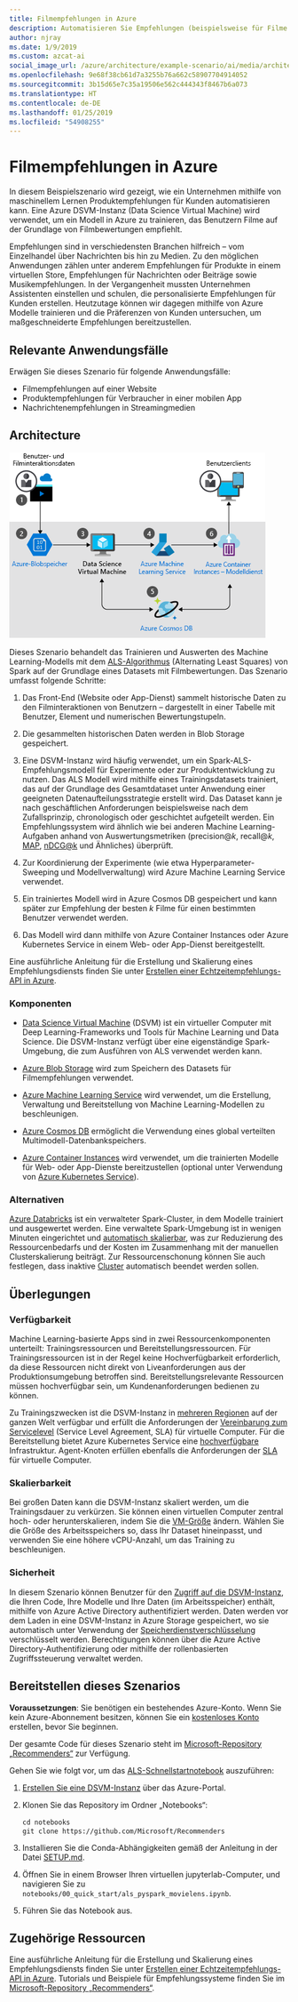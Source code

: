 ```yaml
---
title: Filmempfehlungen in Azure
description: Automatisieren Sie Empfehlungen (beispielsweise für Filme oder Produkte) unter Verwendung von maschinellem Lernen und einer Azure DSVM-Instanz (Data Science Virtual Machine), um ein Modell in Azure zu trainieren.
author: njray
ms.date: 1/9/2019
ms.custom: azcat-ai
social_image_url: /azure/architecture/example-scenario/ai/media/architecture-movie-recommender.png
ms.openlocfilehash: 9e68f38cb61d7a3255b76a662c58907704914052
ms.sourcegitcommit: 3b15d65e7c35a19506e562c444343f8467b6a073
ms.translationtype: HT
ms.contentlocale: de-DE
ms.lasthandoff: 01/25/2019
ms.locfileid: "54908255"
---
```

# <a name="movie-recommendations-on-azure"></a>Filmempfehlungen in Azure

In diesem Beispielszenario wird gezeigt, wie ein Unternehmen mithilfe von maschinellem Lernen Produktempfehlungen für Kunden automatisieren kann. Eine Azure DSVM-Instanz (Data Science Virtual Machine) wird verwendet, um ein Modell in Azure zu trainieren, das Benutzern Filme auf der Grundlage von Filmbewertungen empfiehlt.

Empfehlungen sind in verschiedensten Branchen hilfreich – vom Einzelhandel über Nachrichten bis hin zu Medien. Zu den möglichen Anwendungen zählen unter anderem Empfehlungen für Produkte in einem virtuellen Store, Empfehlungen für Nachrichten oder Beiträge sowie Musikempfehlungen. In der Vergangenheit mussten Unternehmen Assistenten einstellen und schulen, die personalisierte Empfehlungen für Kunden erstellen. Heutzutage können wir dagegen mithilfe von Azure Modelle trainieren und die Präferenzen von Kunden untersuchen, um maßgeschneiderte Empfehlungen bereitzustellen.

## <a name="relevant-use-cases"></a>Relevante Anwendungsfälle

Erwägen Sie dieses Szenario für folgende Anwendungsfälle:

* Filmempfehlungen auf einer Website
* Produktempfehlungen für Verbraucher in einer mobilen App
* Nachrichtenempfehlungen in Streamingmedien

## <a name="architecture"></a>Architecture

![Architektur eines Machine Learning-Modells zum Trainieren von Filmempfehlungen][architecture]

Dieses Szenario behandelt das Trainieren und Auswerten des Machine Learning-Modells mit dem [ALS-Algorithmus][als] (Alternating Least Squares) von Spark auf der Grundlage eines Datasets mit Filmbewertungen. Das Szenario umfasst folgende Schritte:

1. Das Front-End (Website oder App-Dienst) sammelt historische Daten zu den Filminteraktionen von Benutzern – dargestellt in einer Tabelle mit Benutzer, Element und numerischen Bewertungstupeln.

2. Die gesammelten historischen Daten werden in Blob Storage gespeichert.

3. Eine DSVM-Instanz wird häufig verwendet, um ein Spark-ALS-Empfehlungsmodell für Experimente oder zur Produktentwicklung zu nutzen. Das ALS Modell wird mithilfe eines Trainingsdatasets trainiert, das auf der Grundlage des Gesamtdataset unter Anwendung einer geeigneten Datenaufteilungsstrategie erstellt wird. Das Dataset kann je nach geschäftlichen Anforderungen beispielsweise nach dem Zufallsprinzip, chronologisch oder geschichtet aufgeteilt werden. Ein Empfehlungssystem wird ähnlich wie bei anderen Machine Learning-Aufgaben anhand von Auswertungsmetriken (precision\@*k*, recall\@*k*, [MAP][map], [nDCG\@k][ndcg] und Ähnliches) überprüft.

4. Zur Koordinierung der Experimente (wie etwa Hyperparameter-Sweeping und Modellverwaltung) wird Azure Machine Learning Service verwendet.

5. Ein trainiertes Modell wird in Azure Cosmos DB gespeichert und kann später zur Empfehlung der besten *k* Filme für einen bestimmten Benutzer verwendet werden.

6. Das Modell wird dann mithilfe von Azure Container Instances oder Azure Kubernetes Service in einem Web- oder App-Dienst bereitgestellt.

Eine ausführliche Anleitung für die Erstellung und Skalierung eines Empfehlungsdiensts finden Sie unter [Erstellen einer Echtzeitempfehlungs-API in Azure][ref-arch].

### <a name="components"></a>Komponenten

* [Data Science Virtual Machine][dsvm] (DSVM) ist ein virtueller Computer mit Deep Learning-Frameworks und Tools für Machine Learning und Data Science. Die DSVM-Instanz verfügt über eine eigenständige Spark-Umgebung, die zum Ausführen von ALS verwendet werden kann.

* [Azure Blob Storage][blob] wird zum Speichern des Datasets für Filmempfehlungen verwendet.

* [Azure Machine Learning Service][mls] wird verwendet, um die Erstellung, Verwaltung und Bereitstellung von Machine Learning-Modellen zu beschleunigen.

* [Azure Cosmos DB][cosmosdb] ermöglicht die Verwendung eines global verteilten Multimodell-Datenbankspeichers.

* [Azure Container Instances][aci] wird verwendet, um die trainierten Modelle für Web- oder App-Dienste bereitzustellen (optional unter Verwendung von [Azure Kubernetes Service][aks]).

### <a name="alternatives"></a>Alternativen

[Azure Databricks][databricks] ist ein verwalteter Spark-Cluster, in dem Modelle trainiert und ausgewertet werden. Eine verwaltete Spark-Umgebung ist in wenigen Minuten eingerichtet und [automatisch skalierbar][autoscale], was zur Reduzierung des Ressourcenbedarfs und der Kosten im Zusammenhang mit der manuellen Clusterskalierung beiträgt. Zur Ressourcenschonung können Sie auch festlegen, dass inaktive [Cluster][clusters] automatisch beendet werden sollen.

## <a name="considerations"></a>Überlegungen

### <a name="availability"></a>Verfügbarkeit

Machine Learning-basierte Apps sind in zwei Ressourcenkomponenten unterteilt: Trainingsressourcen und Bereitstellungsressourcen. Für Trainingsressourcen ist in der Regel keine Hochverfügbarkeit erforderlich, da diese Ressourcen nicht direkt von Liveanforderungen aus der Produktionsumgebung betroffen sind. Bereitstellungsrelevante Ressourcen müssen hochverfügbar sein, um Kundenanforderungen bedienen zu können.

Zu Trainingszwecken ist die DSVM-Instanz in [mehreren Regionen][regions] auf der ganzen Welt verfügbar und erfüllt die Anforderungen der [Vereinbarung zum Servicelevel][sla] (Service Level Agreement, SLA) für virtuelle Computer. Für die Bereitstellung bietet Azure Kubernetes Service eine [hochverfügbare][ha] Infrastruktur. Agent-Knoten erfüllen ebenfalls die Anforderungen der [SLA][sla-aks] für virtuelle Computer.

### <a name="scalability"></a>Skalierbarkeit

Bei großen Daten kann die DSVM-Instanz skaliert werden, um die Trainingsdauer zu verkürzen. Sie können einen virtuellen Computer zentral hoch- oder herunterskalieren, indem Sie die [VM-Größe][vm-size] ändern. Wählen Sie die Größe des Arbeitsspeichers so, dass Ihr Dataset hineinpasst, und verwenden Sie eine höhere vCPU-Anzahl, um das Training zu beschleunigen.

### <a name="security"></a>Sicherheit

In diesem Szenario können Benutzer für den [Zugriff auf die DSVM-Instanz][dsvm-id], die Ihren Code, Ihre Modelle und Ihre Daten (im Arbeitsspeicher) enthält, mithilfe von Azure Active Directory authentifiziert werden. Daten werden vor dem Laden in eine DSVM-Instanz in Azure Storage gespeichert, wo sie automatisch unter Verwendung der [Speicherdienstverschlüsselung][storage-security] verschlüsselt werden. Berechtigungen können über die Azure Active Directory-Authentifizierung oder mithilfe der rollenbasierten Zugriffssteuerung verwaltet werden.

## <a name="deploy-this-scenario"></a>Bereitstellen dieses Szenarios

**Voraussetzungen**: Sie benötigen ein bestehendes Azure-Konto. Wenn Sie kein Azure-Abonnement besitzen, können Sie ein [kostenloses Konto][free] erstellen, bevor Sie beginnen.

Der gesamte Code für dieses Szenario steht im [Microsoft-Repository „Recommenders“][github] zur Verfügung.

Gehen Sie wie folgt vor, um das [ALS-Schnellstartnotebook][notebook] auszuführen:

1. [Erstellen Sie eine DSVM-Instanz][dsvm-ubuntu] über das Azure-Portal.

2. Klonen Sie das Repository im Ordner „Notebooks“:

    ```shell
    cd notebooks
    git clone https://github.com/Microsoft/Recommenders
    ```

3. Installieren Sie die Conda-Abhängigkeiten gemäß der Anleitung in der Datei [SETUP.md][setup].

4. Öffnen Sie in einem Browser Ihren virtuellen jupyterlab-Computer, und navigieren Sie zu `notebooks/00_quick_start/als_pyspark_movielens.ipynb`.

5. Führen Sie das Notebook aus.

## <a name="related-resources"></a>Zugehörige Ressourcen

Eine ausführliche Anleitung für die Erstellung und Skalierung eines Empfehlungsdiensts finden Sie unter [Erstellen einer Echtzeitempfehlungs-API in Azure][ref-arch]. Tutorials und Beispiele für Empfehlungssysteme finden Sie im [Microsoft-Repository „Recommenders“][github].

[architecture]: ./media/architecture-movie-recommender.png
[aci]: /azure/container-instances/container-instances-overview
[aad]: /azure/active-directory-b2c/active-directory-b2c-overview
[aks]: /azure/aks/intro-kubernetes
[als]: https://spark.apache.org/docs/latest/ml-collaborative-filtering.html
[autoscale]: https://docs.azuredatabricks.net/user-guide/clusters/sizing.html#autoscaling
[blob]: /azure/storage/blobs/storage-blobs-introduction
[clusters]: https://docs.azuredatabricks.net/user-guide/clusters/configure.html
[cosmosdb]: /azure/cosmos-db/introduction
[databricks]: /azure/azure-databricks/what-is-azure-databricks
[dsvm]: /azure/machine-learning/data-science-virtual-machine/overview
[dsvm-id]: /azure/machine-learning/data-science-virtual-machine/dsvm-common-identity
[dsvm-ubuntu]: /azure/machine-learning/data-science-virtual-machine/dsvm-ubuntu-intro
[free]: https://azure.microsoft.com/free/?WT.mc_id=A261C142F
[github]: https://github.com/Microsoft/Recommenders
[ha]: /azure/aks/container-service-quotas
[map]: https://en.wikipedia.org/wiki/Evaluation_measures_(information_retrieval)
[mls]: /azure/machine-learning/service/
[n-tier]: /azure/architecture/reference-architectures/n-tier/n-tier-cassandra
[ndcg]: https://en.wikipedia.org/wiki/Discounted_cumulative_gain
[notebook]: https://github.com/Microsoft/Recommenders/notebooks/00_quick_start/als_pyspark_movielens.ipynb
[ref-arch]: /azure/architecture/reference-architectures/ai/real-time-recommendation
[regions]: https://azure.microsoft.com/en-us/global-infrastructure/services/?products=virtual-machines&regions=all
[resiliency]: /azure/architecture/resiliency/
[sec-docs]: /azure/security/
[setup]: https://github.com/Microsoft/Recommenders/blob/master/SETUP.md%60
[sla]: https://azure.microsoft.com/en-us/support/legal/sla/virtual-machines/v1_8/
[sla-aks]: https://azure.microsoft.com/en-us/support/legal/sla/kubernetes-service/v1_0/
[storage-security]: /azure/storage/common/storage-service-encryption
[vm-size]: /azure/virtual-machines/virtual-machines-linux-change-vm-size
